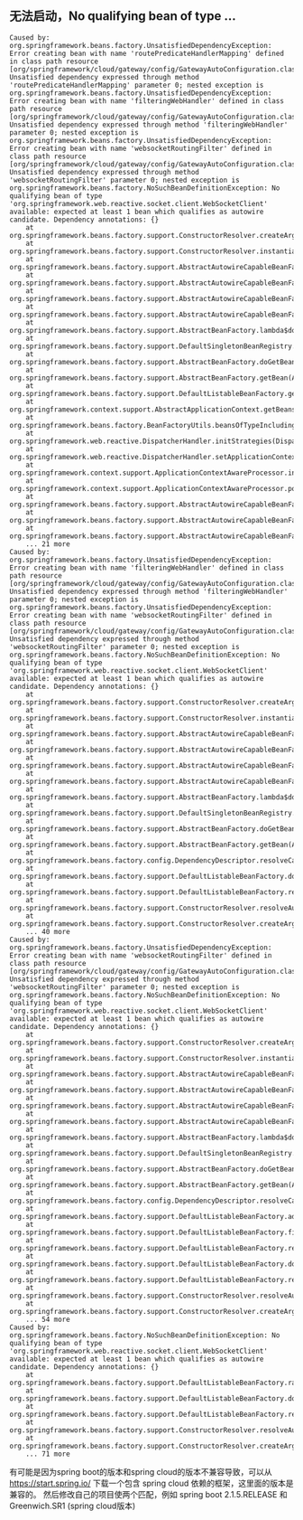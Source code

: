 
## 无法启动，No qualifying bean of type ...

    Caused by: org.springframework.beans.factory.UnsatisfiedDependencyException: Error creating bean with name 'routePredicateHandlerMapping' defined in class path resource [org/springframework/cloud/gateway/config/GatewayAutoConfiguration.class]: Unsatisfied dependency expressed through method 'routePredicateHandlerMapping' parameter 0; nested exception is org.springframework.beans.factory.UnsatisfiedDependencyException: Error creating bean with name 'filteringWebHandler' defined in class path resource [org/springframework/cloud/gateway/config/GatewayAutoConfiguration.class]: Unsatisfied dependency expressed through method 'filteringWebHandler' parameter 0; nested exception is org.springframework.beans.factory.UnsatisfiedDependencyException: Error creating bean with name 'websocketRoutingFilter' defined in class path resource [org/springframework/cloud/gateway/config/GatewayAutoConfiguration.class]: Unsatisfied dependency expressed through method 'websocketRoutingFilter' parameter 0; nested exception is org.springframework.beans.factory.NoSuchBeanDefinitionException: No qualifying bean of type 'org.springframework.web.reactive.socket.client.WebSocketClient' available: expected at least 1 bean which qualifies as autowire candidate. Dependency annotations: {}
        at org.springframework.beans.factory.support.ConstructorResolver.createArgumentArray(ConstructorResolver.java:769)
        at org.springframework.beans.factory.support.ConstructorResolver.instantiateUsingFactoryMethod(ConstructorResolver.java:509)
        at org.springframework.beans.factory.support.AbstractAutowireCapableBeanFactory.instantiateUsingFactoryMethod(AbstractAutowireCapableBeanFactory.java:1321)
        at org.springframework.beans.factory.support.AbstractAutowireCapableBeanFactory.createBeanInstance(AbstractAutowireCapableBeanFactory.java:1160)
        at org.springframework.beans.factory.support.AbstractAutowireCapableBeanFactory.doCreateBean(AbstractAutowireCapableBeanFactory.java:555)
        at org.springframework.beans.factory.support.AbstractAutowireCapableBeanFactory.createBean(AbstractAutowireCapableBeanFactory.java:515)
        at org.springframework.beans.factory.support.AbstractBeanFactory.lambda$doGetBean$0(AbstractBeanFactory.java:320)
        at org.springframework.beans.factory.support.DefaultSingletonBeanRegistry.getSingleton(DefaultSingletonBeanRegistry.java:222)
        at org.springframework.beans.factory.support.AbstractBeanFactory.doGetBean(AbstractBeanFactory.java:318)
        at org.springframework.beans.factory.support.AbstractBeanFactory.getBean(AbstractBeanFactory.java:199)
        at org.springframework.beans.factory.support.DefaultListableBeanFactory.getBeansOfType(DefaultListableBeanFactory.java:602)
        at org.springframework.context.support.AbstractApplicationContext.getBeansOfType(AbstractApplicationContext.java:1234)
        at org.springframework.beans.factory.BeanFactoryUtils.beansOfTypeIncludingAncestors(BeanFactoryUtils.java:340)
        at org.springframework.web.reactive.DispatcherHandler.initStrategies(DispatcherHandler.java:121)
        at org.springframework.web.reactive.DispatcherHandler.setApplicationContext(DispatcherHandler.java:116)
        at org.springframework.context.support.ApplicationContextAwareProcessor.invokeAwareInterfaces(ApplicationContextAwareProcessor.java:120)
        at org.springframework.context.support.ApplicationContextAwareProcessor.postProcessBeforeInitialization(ApplicationContextAwareProcessor.java:96)
        at org.springframework.beans.factory.support.AbstractAutowireCapableBeanFactory.applyBeanPostProcessorsBeforeInitialization(AbstractAutowireCapableBeanFactory.java:414)
        at org.springframework.beans.factory.support.AbstractAutowireCapableBeanFactory.initializeBean(AbstractAutowireCapableBeanFactory.java:1770)
        at org.springframework.beans.factory.support.AbstractAutowireCapableBeanFactory.doCreateBean(AbstractAutowireCapableBeanFactory.java:593)
        ... 21 more
    Caused by: org.springframework.beans.factory.UnsatisfiedDependencyException: Error creating bean with name 'filteringWebHandler' defined in class path resource [org/springframework/cloud/gateway/config/GatewayAutoConfiguration.class]: Unsatisfied dependency expressed through method 'filteringWebHandler' parameter 0; nested exception is org.springframework.beans.factory.UnsatisfiedDependencyException: Error creating bean with name 'websocketRoutingFilter' defined in class path resource [org/springframework/cloud/gateway/config/GatewayAutoConfiguration.class]: Unsatisfied dependency expressed through method 'websocketRoutingFilter' parameter 0; nested exception is org.springframework.beans.factory.NoSuchBeanDefinitionException: No qualifying bean of type 'org.springframework.web.reactive.socket.client.WebSocketClient' available: expected at least 1 bean which qualifies as autowire candidate. Dependency annotations: {}
        at org.springframework.beans.factory.support.ConstructorResolver.createArgumentArray(ConstructorResolver.java:769)
        at org.springframework.beans.factory.support.ConstructorResolver.instantiateUsingFactoryMethod(ConstructorResolver.java:509)
        at org.springframework.beans.factory.support.AbstractAutowireCapableBeanFactory.instantiateUsingFactoryMethod(AbstractAutowireCapableBeanFactory.java:1321)
        at org.springframework.beans.factory.support.AbstractAutowireCapableBeanFactory.createBeanInstance(AbstractAutowireCapableBeanFactory.java:1160)
        at org.springframework.beans.factory.support.AbstractAutowireCapableBeanFactory.doCreateBean(AbstractAutowireCapableBeanFactory.java:555)
        at org.springframework.beans.factory.support.AbstractAutowireCapableBeanFactory.createBean(AbstractAutowireCapableBeanFactory.java:515)
        at org.springframework.beans.factory.support.AbstractBeanFactory.lambda$doGetBean$0(AbstractBeanFactory.java:320)
        at org.springframework.beans.factory.support.DefaultSingletonBeanRegistry.getSingleton(DefaultSingletonBeanRegistry.java:222)
        at org.springframework.beans.factory.support.AbstractBeanFactory.doGetBean(AbstractBeanFactory.java:318)
        at org.springframework.beans.factory.support.AbstractBeanFactory.getBean(AbstractBeanFactory.java:199)
        at org.springframework.beans.factory.config.DependencyDescriptor.resolveCandidate(DependencyDescriptor.java:277)
        at org.springframework.beans.factory.support.DefaultListableBeanFactory.doResolveDependency(DefaultListableBeanFactory.java:1247)
        at org.springframework.beans.factory.support.DefaultListableBeanFactory.resolveDependency(DefaultListableBeanFactory.java:1167)
        at org.springframework.beans.factory.support.ConstructorResolver.resolveAutowiredArgument(ConstructorResolver.java:857)
        at org.springframework.beans.factory.support.ConstructorResolver.createArgumentArray(ConstructorResolver.java:760)
        ... 40 more
    Caused by: org.springframework.beans.factory.UnsatisfiedDependencyException: Error creating bean with name 'websocketRoutingFilter' defined in class path resource [org/springframework/cloud/gateway/config/GatewayAutoConfiguration.class]: Unsatisfied dependency expressed through method 'websocketRoutingFilter' parameter 0; nested exception is org.springframework.beans.factory.NoSuchBeanDefinitionException: No qualifying bean of type 'org.springframework.web.reactive.socket.client.WebSocketClient' available: expected at least 1 bean which qualifies as autowire candidate. Dependency annotations: {}
        at org.springframework.beans.factory.support.ConstructorResolver.createArgumentArray(ConstructorResolver.java:769)
        at org.springframework.beans.factory.support.ConstructorResolver.instantiateUsingFactoryMethod(ConstructorResolver.java:509)
        at org.springframework.beans.factory.support.AbstractAutowireCapableBeanFactory.instantiateUsingFactoryMethod(AbstractAutowireCapableBeanFactory.java:1321)
        at org.springframework.beans.factory.support.AbstractAutowireCapableBeanFactory.createBeanInstance(AbstractAutowireCapableBeanFactory.java:1160)
        at org.springframework.beans.factory.support.AbstractAutowireCapableBeanFactory.doCreateBean(AbstractAutowireCapableBeanFactory.java:555)
        at org.springframework.beans.factory.support.AbstractAutowireCapableBeanFactory.createBean(AbstractAutowireCapableBeanFactory.java:515)
        at org.springframework.beans.factory.support.AbstractBeanFactory.lambda$doGetBean$0(AbstractBeanFactory.java:320)
        at org.springframework.beans.factory.support.DefaultSingletonBeanRegistry.getSingleton(DefaultSingletonBeanRegistry.java:222)
        at org.springframework.beans.factory.support.AbstractBeanFactory.doGetBean(AbstractBeanFactory.java:318)
        at org.springframework.beans.factory.support.AbstractBeanFactory.getBean(AbstractBeanFactory.java:199)
        at org.springframework.beans.factory.config.DependencyDescriptor.resolveCandidate(DependencyDescriptor.java:277)
        at org.springframework.beans.factory.support.DefaultListableBeanFactory.addCandidateEntry(DefaultListableBeanFactory.java:1463)
        at org.springframework.beans.factory.support.DefaultListableBeanFactory.findAutowireCandidates(DefaultListableBeanFactory.java:1427)
        at org.springframework.beans.factory.support.DefaultListableBeanFactory.resolveMultipleBeans(DefaultListableBeanFactory.java:1318)
        at org.springframework.beans.factory.support.DefaultListableBeanFactory.doResolveDependency(DefaultListableBeanFactory.java:1205)
        at org.springframework.beans.factory.support.DefaultListableBeanFactory.resolveDependency(DefaultListableBeanFactory.java:1167)
        at org.springframework.beans.factory.support.ConstructorResolver.resolveAutowiredArgument(ConstructorResolver.java:857)
        at org.springframework.beans.factory.support.ConstructorResolver.createArgumentArray(ConstructorResolver.java:760)
        ... 54 more
    Caused by: org.springframework.beans.factory.NoSuchBeanDefinitionException: No qualifying bean of type 'org.springframework.web.reactive.socket.client.WebSocketClient' available: expected at least 1 bean which qualifies as autowire candidate. Dependency annotations: {}
        at org.springframework.beans.factory.support.DefaultListableBeanFactory.raiseNoMatchingBeanFound(DefaultListableBeanFactory.java:1654)
        at org.springframework.beans.factory.support.DefaultListableBeanFactory.doResolveDependency(DefaultListableBeanFactory.java:1213)
        at org.springframework.beans.factory.support.DefaultListableBeanFactory.resolveDependency(DefaultListableBeanFactory.java:1167)
        at org.springframework.beans.factory.support.ConstructorResolver.resolveAutowiredArgument(ConstructorResolver.java:857)
        at org.springframework.beans.factory.support.ConstructorResolver.createArgumentArray(ConstructorResolver.java:760)
        ... 71 more
	
有可能是因为spring boot的版本和spring cloud的版本不兼容导致，可以从 	https://start.spring.io/ 下载一个包含 spring cloud 依赖的框架，这里面的版本是兼容的。
然后修改自己的项目使两个匹配，例如 spring boot 2.1.5.RELEASE 和 Greenwich.SR1 (spring cloud版本)

